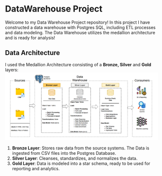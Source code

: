 # DataWarehouse Project
Welcome to my Data Warehouse Project repository! In this project I have constructed a data warehouse with Postgres SQL, including ETL 
processes and data modeling. The Data Warehouse utilizes the medallion architecture and is ready for analysis!

## Data Architecture

I used the Medallion Architecture consisting of a **Bronze, Silver** and **Gold** layers:
![High Level Data Architecture](docs/HL-DataArchitecture.PNG)

1.  **Bronze Layer**: Stores raw data from the source systems. The Data is ingested from CSV files into the Postgres Database.
2.  **Silver Layer**: Cleanses, standardizes, and normalizes the data.
3.  **Gold Layer**: Data is modeled into a star schema, ready to be used for reporting and analytics. 

